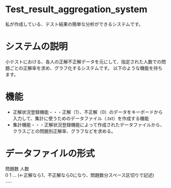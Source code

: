 # Test_result_aggregation_system
私が作成している、テスト結果の簡単な分析ができるシステムです。

# システムの説明
小テストにおける、各人の正解不正解データを元にして、指定された人数での問題ごとの正解率を求め、グラフ化するシステムです。
以下のような機能を持ちます。

# 機能
* 正解状況登録機能・・・正解（1）、不正解（0）のデータをキーボードから入力して、集計に使うためのデータファイル（.txt）を作成する機能
* 集計機能・・・正解状況登録機能によって作成されたデータファイルから、クラスごとの問題別正解率、グラフなどを求める。

# データファイルの形式
問題数 人数  
0 1 ...   (←正解なら1、不正解なら0になり、問題数分スペース区切りで記述)  
.....
